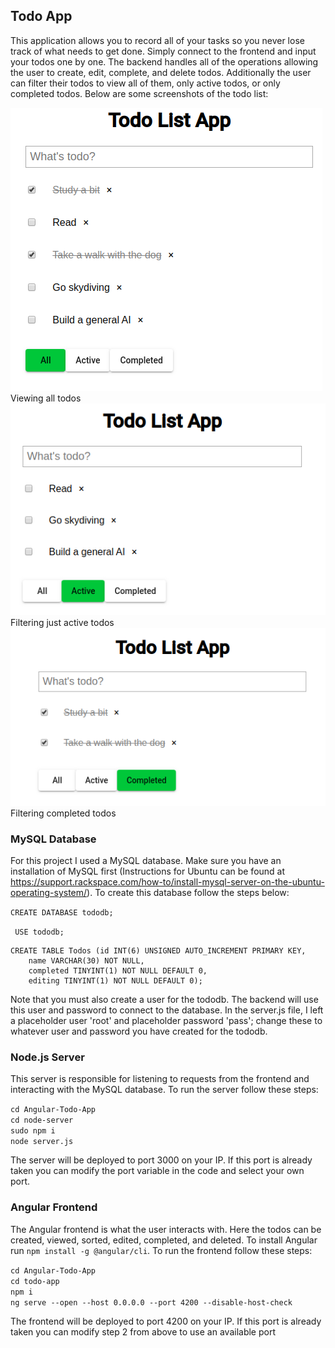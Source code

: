## Todo App

This application allows you to record all of your tasks so you never lose track of what needs to get done. Simply connect to the frontend and input your todos one by one. The backend handles all of the operations allowing the user to create, edit, complete, and delete todos. Additionally the user can filter their todos to view all of them, only active todos, or only completed todos. Below are some screenshots of the todo list:

![Image of all todos](https://github.com/AlexMotyka/Angular-Todo-App/blob/master/Images/Screenshot%20from%202020-08-27%2017-22-34.png)  
Viewing all todos  
![Image of active todos](https://github.com/AlexMotyka/Angular-Todo-App/blob/master/Images/Screenshot%20from%202020-08-27%2017-23-31.png)  
Filtering just active todos  
![Image of completed todos](https://github.com/AlexMotyka/Angular-Todo-App/blob/master/Images/Screenshot%20from%202020-08-27%2017-23-13.png)  
Filtering completed todos  

### MySQL Database

For this project I used a MySQL database. Make sure you have an installation of MySQL first (Instructions for Ubuntu can be found at https://support.rackspace.com/how-to/install-mysql-server-on-the-ubuntu-operating-system/). To create this database follow the steps below:

``` CREATE DATABASE tododb; ```  
  
``` USE tododb;```  

```
CREATE TABLE Todos (id INT(6) UNSIGNED AUTO_INCREMENT PRIMARY KEY,
    name VARCHAR(30) NOT NULL,
    completed TINYINT(1) NOT NULL DEFAULT 0,
    editing TINYINT(1) NOT NULL DEFAULT 0);
 ```
    
Note that you must also create a user for the tododb. The backend will use this user and password to connect to the database. In the server.js file, I left a placeholder user 'root' and placeholder password 'pass'; change these to whatever user and password you have created for the tododb.

### Node.js Server

This server is responsible for listening to requests from the frontend and interacting with the MySQL database. To run the server follow these steps:

``` cd Angular-Todo-App ```  
``` cd node-server ```  
``` sudo npm i ```  
``` node server.js ```  

The server will be deployed to port 3000 on your IP. If this port is already taken you can modify the port variable in the code and select your own port.

### Angular Frontend

The Angular frontend is what the user interacts with. Here the todos can be created, viewed, sorted, edited, completed, and deleted. To install Angular run  ``` npm install -g @angular/cli ```. To run the frontend follow these steps:

``` cd Angular-Todo-App ```  
``` cd todo-app ```  
``` npm i ```  
``` ng serve --open --host 0.0.0.0 --port 4200 --disable-host-check ```  

The frontend will be deployed to port 4200 on your IP. If this port is already taken you can modify step 2 from above to use an available port

